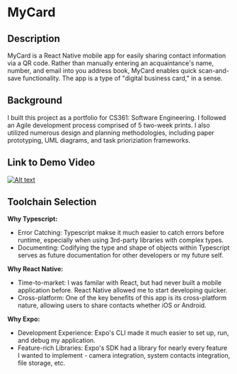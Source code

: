 # MyCard

## Description

MyCard is a React Native mobile app for easily sharing contact information via a QR code. Rather than manually entering an acquaintance's name, number, and email into you address book, MyCard enables quick scan-and-save functionality. The app is a type of "digital business card," in a sense.

## Background

I built this project as a portfolio for CS361: Software Engineering. I followed an Agile development process comprised of 5 two-week prints. I also utilized numerous design and planning methodologies, including paper prototyping, UML diagrams, and task prioriziation frameworks.

## Link to Demo Video

[![Alt text](https://img.youtube.com/vi/Aj_vJsv18pw/0.jpg)](https://www.youtube.com/watch?v=Aj_vJsv18pw)

## Toolchain Selection

**Why Typescript:**

- Error Catching: Typescript makse it much easier to catch errors before runtime, especially when using 3rd-party libraries with complex types.
- Documenting: Codifying the type and shape of objects within Typescript serves as future documentation for other developers or my future self.

**Why React Native:**

- Time-to-market: I was familar with React, but had never built a mobile application before. React Native allowed me to start developing quicker.
- Cross-platform: One of the key benefits of this app is its cross-platform nature, allowing users to share contacts whether iOS or Android.

**Why Expo:**

- Development Experience: Expo's CLI made it much easier to set up, run, and debug my application.
- Feature-rich Libraries: Expo's SDK had a library for nearly every feature I wanted to implement - camera integration, system contacts integration, file storage, etc.
